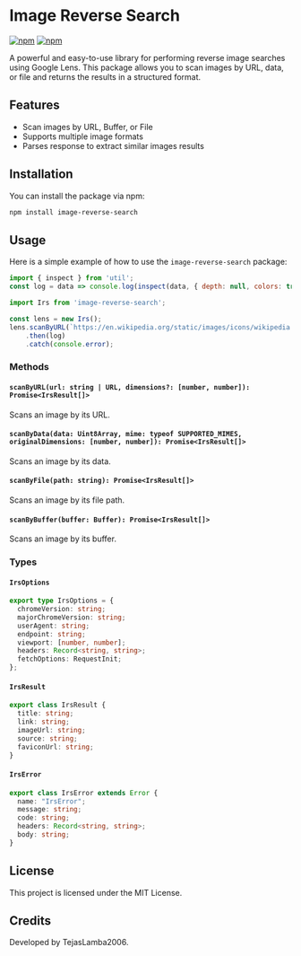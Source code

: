 # Image Reverse Search

[![npm](https://img.shields.io/npm/v/image-reverse-search)](https://www.npmjs.com/package/image-reverse-search)
[![npm](https://img.shields.io/npm/dt/image-reverse-search)](https://www.npmjs.com/package/image-reverse-search)

A powerful and easy-to-use library for performing reverse image searches using Google Lens. This package allows you to scan images by URL, data, or file and returns the results in a structured format.

## Features

- Scan images by URL, Buffer, or File
- Supports multiple image formats
- Parses response to extract similar images results

## Installation

You can install the package via npm:

```sh
npm install image-reverse-search
```

## Usage

Here is a simple example of how to use the `image-reverse-search` package:

```javascript
import { inspect } from 'util';
const log = data => console.log(inspect(data, { depth: null, colors: true }));

import Irs from 'image-reverse-search';

const lens = new Irs();
lens.scanByURL(`https://en.wikipedia.org/static/images/icons/wikipedia.png`)
    .then(log)
    .catch(console.error);
```

### Methods

#### `scanByURL(url: string | URL, dimensions?: [number, number]): Promise<IrsResult[]>`

Scans an image by its URL.

#### `scanByData(data: Uint8Array, mime: typeof SUPPORTED_MIMES, originalDimensions: [number, number]): Promise<IrsResult[]>`

Scans an image by its data.

#### `scanByFile(path: string): Promise<IrsResult[]>`

Scans an image by its file path.

#### `scanByBuffer(buffer: Buffer): Promise<IrsResult[]>`

Scans an image by its buffer.

### Types

#### `IrsOptions`

```typescript
export type IrsOptions = {
  chromeVersion: string;
  majorChromeVersion: string;
  userAgent: string;
  endpoint: string;
  viewport: [number, number];
  headers: Record<string, string>;
  fetchOptions: RequestInit;
};
```

#### `IrsResult`

```typescript
export class IrsResult {
  title: string;
  link: string;
  imageUrl: string;
  source: string;
  faviconUrl: string;
}
```

#### `IrsError`

```typescript
export class IrsError extends Error {
  name: "IrsError";
  message: string;
  code: string;
  headers: Record<string, string>;
  body: string;
}
```

## License

This project is licensed under the MIT License.

## Credits

Developed by TejasLamba2006.
